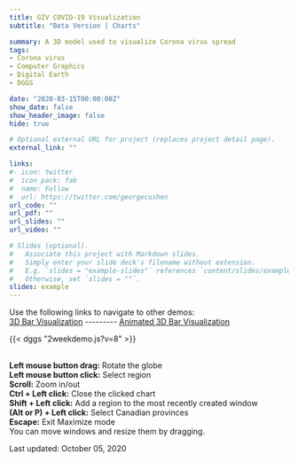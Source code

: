 ```yaml
---
title: GIV COVID-19 Visualization
subtitle: "Beta Version | Charts"

summary: A 3D model used to visualize Corona virus spread 
tags:
- Corona virus
- Computer Graphics
- Digital Earth
- DGGS

date: "2020-03-15T00:00:00Z"
show_date: false
show_header_image: false
hide: true

# Optional external URL for project (replaces project detail page).
external_link: ""

links:
#- icon: twitter
#  icon_pack: fab
#  name: Follow
#  url: https://twitter.com/georgecushen
url_code: ""
url_pdf: ""
url_slides: ""
url_video: ""

# Slides (optional).
#   Associate this project with Markdown slides.
#   Simply enter your slide deck's filename without extension.
#   E.g. `slides = "example-slides"` references `content/slides/example-slides.md`.
#   Otherwise, set `slides = ""`.
slides: example
---
```

Use the following links to navigate to other demos:\
[3D Bar Visualization](/project/corona-vis-3dbardemo/) --------- [Animated 3D Bar Visualization](/project/corona-vis-3dbar-animated/) 

{{< dggs "2weekdemo.js?v=8" >}}

\
**Left mouse button drag:** Rotate the globe\
**Left mouse button click:** Select region\
**Scroll:** Zoom in/out\
**Ctrl + Left click:** Close the clicked chart\
**Shift + Left click:** Add a region to the most recently created window\
**(Alt or P) + Left click:** Select Canadian provinces\
**Escape:** Exit Maximize mode\
You can move windows and resize them by dragging.

Last updated: October 05, 2020

